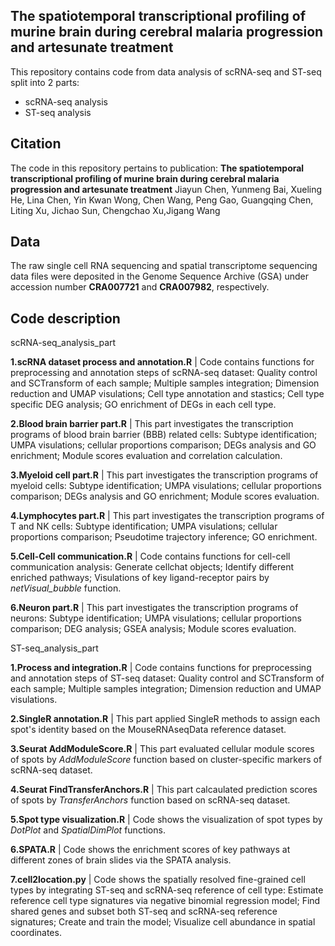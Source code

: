 The spatiotemporal transcriptional profiling of murine brain during cerebral malaria progression and artesunate treatment
---
This repository contains code from data analysis of scRNA-seq and ST-seq split into 2 parts:

- scRNA-seq analysis
- ST-seq analysis

Citation
---
The code in this repository pertains to publication:
**The spatiotemporal transcriptional profiling of murine brain during cerebral malaria progression and artesunate treatment**
Jiayun Chen, Yunmeng Bai, Xueling He, Lina Chen, Yin Kwan Wong, Chen Wang, Peng Gao, Guangqing Chen, Liting Xu, Jichao Sun, Chengchao Xu,Jigang Wang

Data
---
The raw single cell RNA sequencing and spatial transcriptome sequencing data files were deposited in the Genome Sequence Archive (GSA) under accession number **CRA007721** and **CRA007982**, respectively. 

Code description
---
scRNA-seq_analysis_part

**1.scRNA dataset process and annotation.R** | Code contains functions for preprocessing and annotation steps of scRNA-seq dataset: Quality control and SCTransform of each sample; Multiple samples integration; Dimension reduction and UMAP visulations; Cell type annotation and stastics; Cell type specific DEG analysis; GO enrichment of DEGs in each cell type.

**2.Blood brain barrier part.R** | This part investigates the transcription programs of blood brain barrier (BBB) related cells: Subtype identification; UMPA visulations; cellular proportions comparison; DEGs analysis and GO enrichment; Module scores evaluation and correlation calculation.

**3.Myeloid cell part.R** | This part investigates the transcription programs of myeloid cells:  Subtype identification; UMPA visulations; cellular proportions comparison; DEGs analysis and GO enrichment; Module scores evaluation.

**4.Lymphocytes part.R** | This part investigates the transcription programs of T and NK cells: Subtype identification; UMPA visulations; cellular proportions comparison; Pseudotime trajectory inference; GO enrichment.

**5.Cell-Cell communication.R** | Code contains functions for cell-cell communication analysis: Generate cellchat objects; Identify different enriched pathways; Visulations of key ligand-receptor pairs by *netVisual_bubble* function.

**6.Neuron part.R** | This part investigates the transcription programs of neurons: Subtype identification; UMPA visulations; cellular proportions comparison; DEG analysis; GSEA analysis; Module scores evaluation.

ST-seq_analysis_part

**1.Process and integration.R** | Code contains functions for preprocessing and annotation steps of ST-seq dataset: Quality control and SCTransform of each sample; Multiple samples integration; Dimension reduction and UMAP visulations.

**2.SingleR annotation.R** | This part applied SingleR methods to assign each spot's identity based on the MouseRNAseqData reference dataset.

**3.Seurat AddModuleScore.R** | This part evaluated cellular module scores of spots by *AddModuleScore* function based on cluster-specific markers of scRNA-seq dataset.

**4.Seurat FindTransferAnchors.R** | This part calcaulated prediction scores of spots by *TransferAnchors* function based on scRNA-seq dataset. 

**5.Spot type visualization.R** | Code shows the visualization of spot types by *DotPlot* and *SpatialDimPlot* functions.

**6.SPATA.R** | Code shows the enrichment scores of key pathways at different zones of brain slides via the SPATA analysis.

**7.cell2location.py** | Code shows the spatially resolved fine-grained cell types by integrating ST-seq and scRNA-seq reference of cell type:  Estimate reference cell type signatures via negative binomial regression model; Find shared genes and subset both ST-seq and scRNA-seq reference signatures; Create and train the model; Visualize cell abundance in spatial coordinates.

